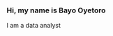 ### Hi, my name is Bayo Oyetoro
I am a data analyst
<!--
**Germanium86/Germanium86** is a ✨ _special_ ✨ repository because its `README.md` (this file) appears on your GitHub profile.

Here are some ideas to get you started:

- 🔭 I’m currently working on measuring the impacts of financial accessibility on student's performances in Nigeria
- 🌱 I’m currently learning how to use SQL to better analyse
- 👯 When I am not working on data, I am playing FIFA
- 📫 How to reach me: nlab956@gmail.com
- 😄 Pronouns: His / Him / He
- ⚡ Messi is the GOAT. Barca Fan
-->

